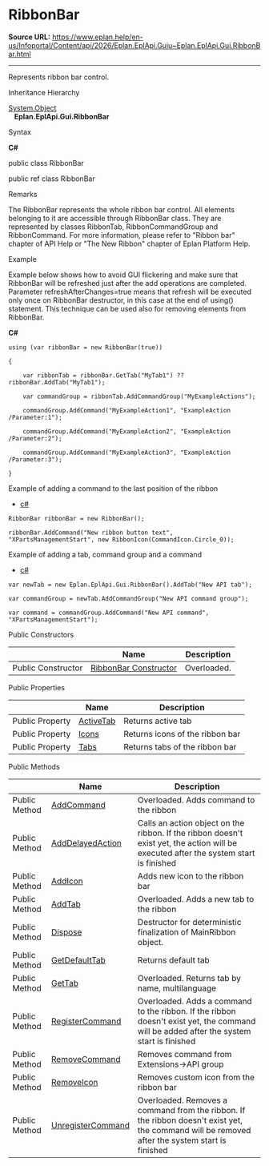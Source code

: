 # RibbonBar

**Source URL:** https://www.eplan.help/en-us/Infoportal/Content/api/2026/Eplan.EplApi.Guiu~Eplan.EplApi.Gui.RibbonBar.html

---

Represents ribbon bar control.

Inheritance Hierarchy

[System.Object](#)  
   **Eplan.EplApi.Gui.RibbonBar**

Syntax

**C#**



public class RibbonBar

public ref class RibbonBar


Remarks

The RibbonBar represents the whole ribbon bar control. All elements belonging to it are accessible through RibbonBar class. They are represented by classes RibbonTab, RibbonCommandGroup and RibbonCommand. For more information, please refer to "Ribbon bar" chapter of API Help or "The New Ribbon" chapter of Eplan Platform Help.

Example

Example below shows how to avoid GUI flickering and make sure that RibbonBar will be refreshed just after the add operations are completed. Parameter refreshAfterChanges=true means that refresh will be executed only once on RibbonBar destructor, in this case at the end of using() statement. This technique can be used also for removing elements from RibbonBar.

**C#**

```
using (var ribbonBar = new RibbonBar(true))

{

    var ribbonTab = ribbonBar.GetTab("MyTab1") ?? ribbonBar.AddTab("MyTab1");

    var commandGroup = ribbonTab.AddCommandGroup("MyExampleActions");

    commandGroup.AddCommand("MyExampleAction1", "ExampleAction /Parameter:1");

    commandGroup.AddCommand("MyExampleAction2", "ExampleAction /Parameter:2");

    commandGroup.AddCommand("MyExampleAction3", "ExampleAction /Parameter:3");

}

```

Example of adding a command to the last position of the ribbon

- [c#](#i-tab-content-e865deaa-e961-4c75-8ff6-6b75f79477c7)

```
RibbonBar ribbonBar = new RibbonBar();

ribbonBar.AddCommand("New ribbon button text", "XPartsManagementStart", new RibbonIcon(CommandIcon.Circle_0));
```

Example of adding a tab, command group and a command

- [c#](#i-tab-content-5b0d4237-57ae-4c5a-ba06-834b463dcd93)

```
var newTab = new Eplan.EplApi.Gui.RibbonBar().AddTab("New API tab");

var commandGroup = newTab.AddCommandGroup("New API command group");

var command = commandGroup.AddCommand("New API command", "XPartsManagementStart");
```

Public Constructors

|  | Name | Description |
| --- | --- | --- |
| Public Constructor | [RibbonBar Constructor](Eplan.EplApi.Guiu~Eplan.EplApi.Gui.RibbonBar~_ctor.html) | Overloaded. |



Public Properties

|  | Name | Description |
| --- | --- | --- |
| Public Property | [ActiveTab](Eplan.EplApi.Guiu~Eplan.EplApi.Gui.RibbonBar~ActiveTab.html) | Returns active tab |
| Public Property | [Icons](Eplan.EplApi.Guiu~Eplan.EplApi.Gui.RibbonBar~Icons.html) | Returns icons of the ribbon bar |
| Public Property | [Tabs](Eplan.EplApi.Guiu~Eplan.EplApi.Gui.RibbonBar~Tabs.html) | Returns tabs of the ribbon bar |



Public Methods

|  | Name | Description |
| --- | --- | --- |
| Public Method | [AddCommand](Eplan.EplApi.Guiu~Eplan.EplApi.Gui.RibbonBar~AddCommand.html) | Overloaded. Adds command to the ribbon |
| Public Method | [AddDelayedAction](Eplan.EplApi.Guiu~Eplan.EplApi.Gui.RibbonBar~AddDelayedAction.html) | Calls an action object on the ribbon. If the ribbon doesn't exist yet, the action will be executed after the system start is finished |
| Public Method | [AddIcon](Eplan.EplApi.Guiu~Eplan.EplApi.Gui.RibbonBar~AddIcon.html) | Adds new icon to the ribbon bar |
| Public Method | [AddTab](Eplan.EplApi.Guiu~Eplan.EplApi.Gui.RibbonBar~AddTab.html) | Overloaded. Adds a new tab to the ribbon |
| Public Method | [Dispose](Eplan.EplApi.Guiu~Eplan.EplApi.Gui.RibbonBar~Dispose().html) | Destructor for deterministic finalization of MainRibbon object. |
| Public Method | [GetDefaultTab](Eplan.EplApi.Guiu~Eplan.EplApi.Gui.RibbonBar~GetDefaultTab.html) | Returns default tab |
| Public Method | [GetTab](Eplan.EplApi.Guiu~Eplan.EplApi.Gui.RibbonBar~GetTab.html) | Overloaded. Returns tab by name, multilanguage |
| Public Method | [RegisterCommand](Eplan.EplApi.Guiu~Eplan.EplApi.Gui.RibbonBar~RegisterCommand.html) | Overloaded. Adds a command to the ribbon. If the ribbon doesn't exist yet, the command will be added after the system start is finished |
| Public Method | [RemoveCommand](Eplan.EplApi.Guiu~Eplan.EplApi.Gui.RibbonBar~RemoveCommand.html) | Removes command from Extensions->API group |
| Public Method | [RemoveIcon](Eplan.EplApi.Guiu~Eplan.EplApi.Gui.RibbonBar~RemoveIcon.html) | Removes custom icon from the ribbon bar |
| Public Method | [UnregisterCommand](Eplan.EplApi.Guiu~Eplan.EplApi.Gui.RibbonBar~UnregisterCommand.html) | Overloaded. Removes a command from the ribbon. If the ribbon doesn't exist yet, the command will be removed after the system start is finished |


